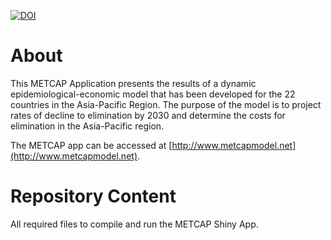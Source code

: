 [![DOI](https://zenodo.org/badge/121556473.svg)](https://zenodo.org/badge/latestdoi/121556473)

# About

This METCAP Application presents the results of a dynamic epidemiological-economic model that has been developed for the 22 countries in the Asia-Pacific Region. The purpose of the model is to project rates of decline to elimination by 2030 and determine the costs for elimination in the Asia-Pacific region.

The METCAP app can be accessed at [http://www.metcapmodel.net](http://www.metcapmodel.net).

# Repository Content

All required files to compile and run the METCAP Shiny App.

